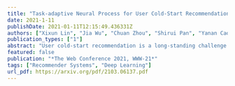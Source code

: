 ```yaml
---
title: "Task-adaptive Neural Process for User Cold-Start Recommendation"
date: 2021-1-11
publishDate: 2021-01-11T12:15:49.436331Z
authors: ["Xixun Lin", "Jia Wu", "Chuan Zhou", "Shirui Pan", "Yanan Cao", "Bin Wang"]
publication_types: ["1"]
abstract: "User cold-start recommendation is a long-standing challenge for recommender systems due to the fact that only a few interactions of cold-start users can be exploited. Recent studies seek to address this challenge from the perspective of meta learning, and most of them follow a manner of parameter initialization, where the model parameters can be learned by a few steps of gradient updates. While these gradient-based meta-learning models achieve promising performances to some extent, a fundamental problem of them is how to adapt the global knowledge learned from previous tasks for the recommendations of cold-start users more effectively. In this paper, we develop a novel meta-learning recommender called task-adaptive neural process (TaNP). TaNP is a new member of the neural process family, where making recommendations for each user is associated with a corresponding stochastic process. TaNP directly maps the observed interactions of each user to a predictive distribution, sidestepping some training issues in gradient-based meta-learning models. More importantly, to balance the trade-off between model capacity and adaptation reliability, we introduce a novel task-adaptive mechanism. It enables our model to learn the relevance of different tasks and customize the global knowledge to the task-related decoder parameters for estimating user preferences. We validate TaNP on multiple benchmark datasets in different experimental settings. Empirical results demonstrate that TaNP yields consistent improvements over several state-of-the-art meta-learning recommenders."
featured: false
publication: "*The Web Conference 2021, WWW-21*"
tags: ["Recommender Systems", "Deep Learning"]
url_pdf: https://arxiv.org/pdf/2103.06137.pdf
---
```

